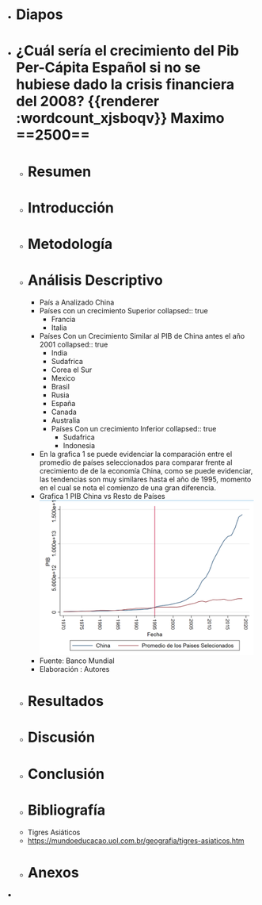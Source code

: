 - # Diapos
- # ¿Cuál sería el crecimiento del Pib Per-Cápita Español si no se hubiese dado la crisis financiera del 2008? {{renderer :wordcount_xjsboqv}} Maximo ==2500==
	- # Resumen
	- # Introducción
	- # Metodología
	- # Análisis Descriptivo
		- País a Analizado China
		- Países con un crecimiento Superior
		  collapsed:: true
			- Francia
			- Italia
		- Países Con un Crecimiento Similar al PIB de China antes el año 2001
		  collapsed:: true
			- India
			- Sudafrica
			- Corea el Sur
			- Mexico
			- Brasil
			- Rusia
			- España
			- Canada
			- Australia
			- Países Con un crecimiento Inferior
			  collapsed:: true
				- Sudafrica
				- Indonesia
		- En la grafica 1 se puede evidenciar la comparación entre el promedio de países seleccionados para comparar  frente al crecimiento de  de la economía China, como se puede evidenciar, las tendencias son muy similares hasta el año de 1995, momento en el cual se nota el comienzo de una gran diferencia.
		- Grafica 1 PIB China vs Resto de Países 
		  ![image.png](../assets/image_1641177765916_0.png)
		- Fuente: Banco Mundial
		- Elaboración : Autores
	- # Resultados
	- # Discusión
	- # Conclusión
	- # Bibliografía
	- Tigres Asiáticos
	- https://mundoeducacao.uol.com.br/geografia/tigres-asiaticos.htm
	- # Anexos
-